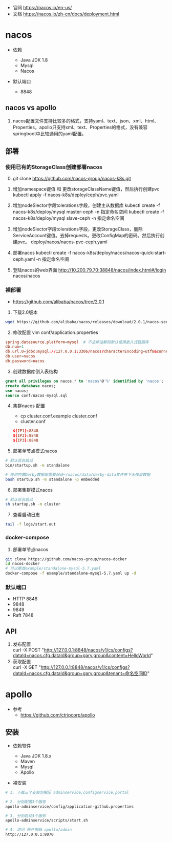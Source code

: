 - 官网 https://nacos.io/en-us/
- 文档 https://nacos.io/zh-cn/docs/deployment.html

# nacos
- 依赖
    - Java JDK 1.8
    - Mysql
    - Nacos

- 默认端口
    - 8848
## nacos vs apollo
1. nacos配置文件支持比较多的格式，支持yaml、text、json、xml、html、Properties，apollo只支持xml、text、Properties的格式，没有兼容springboot中比较通用的yaml配置。

## 部署

### 使用已有的StorageClass创建部署nacos
0. git clone https://github.com/nacos-group/nacos-k8s.git

1. 增加namespace键值 和 更改storageClassName键值，然后执行创建pvc
kubectl apply -f nacos-k8s/deploy/ceph/pvc.yaml

3. 增加nodeSlector字段tolerations字段，创建主从数据库
kubectl create -f nacos-k8s/deploy/mysql master-ceph -n 指定命名空间
kubectl create -f nacos-k8s/deploy/mysql  slave-ceph -n 指定命名空间

4. 增加nodeSlector字段tolerations字段，更改StorageClass，删除ServiceAccount键值。去掉requests。更改ConfigMap的密码。然后执行创建pvc。
deploy/nacos/nacos-pvc-ceph.yaml 

5. 部署nacos
kubectl create -f  nacos-k8s/deploy/nacos/nacos-quick-start-ceph.yaml -n 指定命名空间

6. 登陆nacos的web界面
http://10.200.79.70:38848/nacos/index.html#/login
nacos/nacos

### 裸部署
- https://github.com/alibaba/nacos/tree/2.0.1

1. 下载2.0版本
```bash
wget https://github.com/alibaba/nacos/releases/download/2.0.1/nacos-server-2.0.1.tar.gz
```
2. 修改配置
vim conf/application.properties 
```conf
spring.datasource.platform=mysql  # 不去掉注解则默认使用嵌入式数据库
db.num=1
db.url.0=jdbc:mysql://127.0.0.1:3306/nacos?characterEncoding=utf8&connectTimeout=1000&socketTimeout=3000&autoReconnect=true
db.user=nacos
db.password=nacos
```
3. 创建数据库倒入表结构
```sql
grant all privileges on nacos.* to 'nacos'@'%' identified by 'nacos';
create database nacos;
use nacos;
source conf/nacos-mysql.sql
```
4. 集群nacos 配置
    - cp cluster.conf.example cluster.conf
    - cluster.conf
    ```conf
    ${IP1}:8848
    ${IP2}:8848
    ${IP3}:8848
    ```

5. 部署单节点模式nacos
```bash
# 默认后台启动
bin/startup.sh -m standalone

# 使用内置Derby数据库需要保证~/nacos/data/derby-data文件夹下无残留数据
bash startup.sh -m standalone -p embedded

```
6. 部署集群模式nacos
```bash
# 默认后台启动
sh startup.sh -m cluster
```

7. 查看启动日志
```bash
tail -f logs/start.out
```
### docker-compose
1. 部署单节点nacos
```bash
git clone https://github.com/nacos-group/nacos-docker
cd nacos-docker
# 可以更改example/standalone-mysql-5.7.yaml
docker-compose -f example/standalone-mysql-5.7.yaml up -d
```

### 默认端口
- HTTP 8848
- 9848
- 9849
- Raft 7848 

## API
1. 发布配置  
curl -X POST "http://127.0.0.1:8848/nacos/v1/cs/configs?dataId=nacos.cfg.dataId&group=gary.group&content=HelloWorld"
2. 获取配置  
curl -X GET "http://127.0.0.1:8848/nacos/v1/cs/configs?dataId=nacos.cfg.dataId&group=gary.group&tenant=命名空间ID"

# apollo
- 参考
    - https://github.com/ctripcorp/apollo
## 安装
- 依赖软件
    - Java JDK 1.8.x
    - Maven
    - Mysql 
    - Apollo

- 裸安装
```bash
# 1. 下载三个安装包解压 adminservice,configservice,portal

# 2. 分别配置3个服务
apollo-adminservice/config/application-github.properties

# 3. 分别启动3个服务
apollo-adminservice/scripts/start.sh

# 4. 访问 账户密码 apollo/admin
http://127.0.0.1:8070
```
